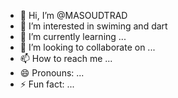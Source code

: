 - 👋 Hi, I’m @MASOUDTRAD
- 👀 I’m interested in swiming and dart
- 🌱 I’m currently learning ...
- 💞️ I’m looking to collaborate on ...
- 📫 How to reach me ...
- 😄 Pronouns: ...
- ⚡ Fun fact: ...

<!---
MASOUDTRAD/MASOUDTRAD is a ✨ special ✨ repository because its `README.md` (this file) appears on your GitHub profile.
You can click the Preview link to take a look at your changes.
--->
